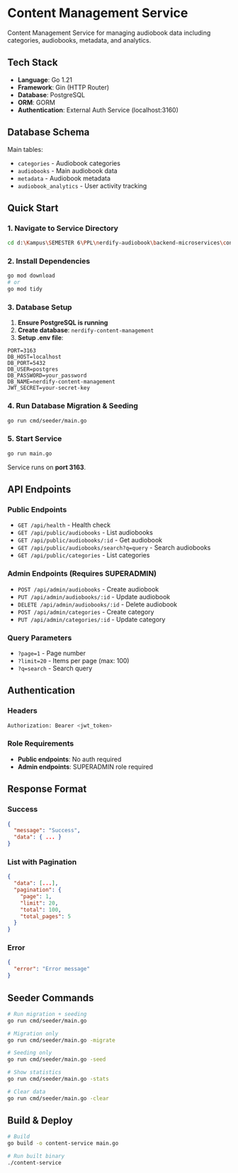 # Content Management Service

Content Management Service for managing audiobook data including categories, audiobooks, metadata, and analytics.

## Tech Stack

- **Language**: Go 1.21
- **Framework**: Gin (HTTP Router)
- **Database**: PostgreSQL
- **ORM**: GORM
- **Authentication**: External Auth Service (localhost:3160)

## Database Schema

Main tables:
- `categories` - Audiobook categories
- `audiobooks` - Main audiobook data
- `metadata` - Audiobook metadata
- `audiobook_analytics` - User activity tracking

## Quick Start

### 1. Navigate to Service Directory
```bash
cd d:\Kampus\SEMESTER 6\PPL\nerdify-audiobook\backend-microservices\content-management-service
```

### 2. Install Dependencies
```bash
go mod download
# or
go mod tidy
```

### 3. Database Setup
1. **Ensure PostgreSQL is running**
2. **Create database**: `nerdify-content-management`
3. **Setup .env file**:
```env
PORT=3163
DB_HOST=localhost
DB_PORT=5432
DB_USER=postgres
DB_PASSWORD=your_password
DB_NAME=nerdify-content-management
JWT_SECRET=your-secret-key
```

### 4. Run Database Migration & Seeding
```bash
go run cmd/seeder/main.go
```

### 5. Start Service
```bash
go run main.go
```

Service runs on **port 3163**.

## API Endpoints

### Public Endpoints
- `GET /api/health` - Health check
- `GET /api/public/audiobooks` - List audiobooks
- `GET /api/public/audiobooks/:id` - Get audiobook
- `GET /api/public/audiobooks/search?q=query` - Search audiobooks
- `GET /api/public/categories` - List categories

### Admin Endpoints (Requires SUPERADMIN)
- `POST /api/admin/audiobooks` - Create audiobook
- `PUT /api/admin/audiobooks/:id` - Update audiobook
- `DELETE /api/admin/audiobooks/:id` - Delete audiobook
- `POST /api/admin/categories` - Create category
- `PUT /api/admin/categories/:id` - Update category

### Query Parameters
- `?page=1` - Page number
- `?limit=20` - Items per page (max: 100)
- `?q=search` - Search query

## Authentication

### Headers
```bash
Authorization: Bearer <jwt_token>
```

### Role Requirements
- **Public endpoints**: No auth required
- **Admin endpoints**: SUPERADMIN role required

## Response Format

### Success
```json
{
  "message": "Success",
  "data": { ... }
}
```

### List with Pagination
```json
{
  "data": [...],
  "pagination": {
    "page": 1,
    "limit": 20,
    "total": 100,
    "total_pages": 5
  }
}
```

### Error
```json
{
  "error": "Error message"
}
```

## Seeder Commands

```bash
# Run migration + seeding
go run cmd/seeder/main.go

# Migration only
go run cmd/seeder/main.go -migrate

# Seeding only
go run cmd/seeder/main.go -seed

# Show statistics
go run cmd/seeder/main.go -stats

# Clear data
go run cmd/seeder/main.go -clear
```

## Build & Deploy

```bash
# Build
go build -o content-service main.go

# Run built binary
./content-service
```
